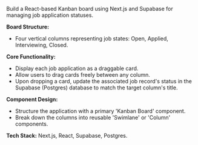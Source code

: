 Build a React-based Kanban board using Next.js and Supabase for managing job application statuses.

**Board Structure:**
* Four vertical columns representing job states: Open, Applied, Interviewing, Closed.

**Core Functionality:**
* Display each job application as a draggable card.
* Allow users to drag cards freely between any column.
* Upon dropping a card, update the associated job record's status in the Supabase (Postgres) database to match the target column's title.

**Component Design:**
* Structure the application with a primary 'Kanban Board' component.
* Break down the columns into reusable 'Swimlane' or 'Column' components.

**Tech Stack:** Next.js, React, Supabase, Postgres.